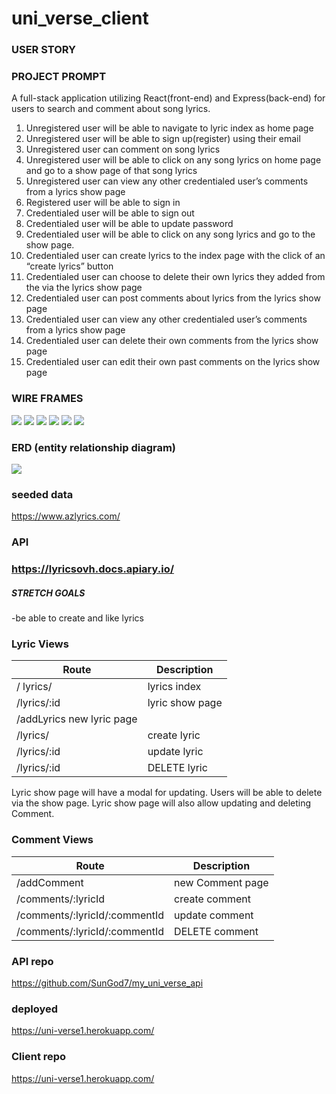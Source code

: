 # uni_verse_client
### USER STORY

### PROJECT PROMPT
A full-stack application utilizing React(front-end) and Express(back-end) for users to search and comment about song lyrics. 


1. Unregistered user will be able to navigate to lyric index  as home page
2. Unregistered user will be able to sign up(register) using their email
3. Unregistered user can comment on song lyrics
4. Unregistered user will be able to click on any song lyrics on home page and go to a show page of that song lyrics
5. Unregistered user can view any other credentialed user’s comments from a lyrics show page
6. Registered user will be able to sign in
7. Credentialed user will be able to sign out
8.  Credentialed user will be able to update password
9.  Credentialed user will be able to click on any song lyrics and go to the show page.
10. Credentialed user can create lyrics to the index page with the click of an “create lyrics” button
11. Credentialed user can choose to delete their own lyrics they added from the via the lyrics show page
12. Credentialed user can post comments about lyrics from the lyrics show page
13. Credentialed user can view any other credentialed user’s comments from a lyrics show page
14. Credentialed user can delete their own comments from the lyrics show page
15. Credentialed user can edit their own past comments on the lyrics show page


### WIRE FRAMES

![](IMG-0706.jpg)
![](IMG-0705.jpg)
![](IMG-0704.jpg)
![](IMG-0708.jpg)
![](IMG-0710.jpg)
![](IMG-0711.jpg)

### ERD (entity relationship diagram)
![](IMG-0712.jpg)
### seeded data
https://www.azlyrics.com/
### API
### https://lyricsovh.docs.apiary.io/

##### STRETCH GOALS
-be able to create and like lyrics

### Lyric Views

| Route | Description |
| ----- | ----------- |
| / lyrics/    | lyrics index  |
| /lyrics/:id | lyric show page |
| /addLyrics	new lyric page
| /lyrics/ | create lyric |
| /lyrics/:id | update lyric |
| /lyrics/:id | DELETE lyric |
Lyric show page will have a modal for updating.
Users will be able to delete via the show page.
Lyric show page will also allow updating and deleting Comment.

### Comment Views

| Route | Description |
| ----- | ----------- |
| /addComment |	new Comment page
| /comments/:lyricId| create comment |
| /comments/:lyricId/:commentId | update comment |
| /comments/:lyricId/:commentId | DELETE comment |
### API repo
https://github.com/SunGod7/my_uni_verse_api
### deployed
https://uni-verse1.herokuapp.com/
### Client repo 
https://uni-verse1.herokuapp.com/